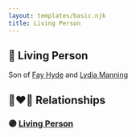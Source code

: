 ```yaml
---
layout: templates/basic.njk
title: Living Person
---
```

## 🔵 Living Person

Son of [Fay Hyde](/people/8/87942653) and [Lydia Manning](/people/6/60730700)

## 👩‍❤️‍👨 Relationships

### 🟣 [Living Person](/people/4/4600885)
